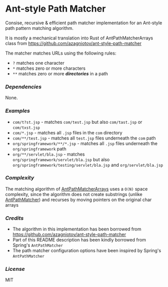 # Ant-style Path Matcher
Consise, recursive  & efficient path matcher implementation for an Ant-style path pattern matching algorithm. 

It is mostly a mechanical translation into Rust of AntPathMatcherArrays class from
https://github.com/azagniotov/ant-style-path-matcher

The matcher matches URLs using the following rules:
* `?` matches one character
* `*` matches zero or more characters
* `**` matches zero or more **_directories_** in a path

### _Dependencies_

None.

### _Examples_

* `com/t?st.jsp` - matches `com/test.jsp` but also `com/tast.jsp` or `com/txst.jsp`
* `com/*.jsp` - matches all `.jsp` files in the `com` directory
* `com/**/test.jsp` - matches all `test.jsp` files underneath the `com` path
* `org/springframework/**/*.jsp` - matches all `.jsp` files underneath the `org/springframework` path
* `org/**/servlet/bla.jsp` - matches `org/springframework/servlet/bla.jsp` but also `org/springframework/testing/servlet/bla.jsp` and `org/servlet/bla.jsp`

### _Complexity_
The matching algorithm of [AntPathMatcherArrays](../master/src/main/java/io/github/azagniotov/matcher/AntPathMatcherArrays.java) uses a `O(N)` space complexity, since the algorithm does not create
substrings (unlike [AntPathMatcher](../master/src/main/java/io/github/azagniotov/matcher/AntPathMatcher.java)) and recurses by moving pointers on the original char arrays

### _Credits_
* The algorithm in this implementation has been borrowed from https://github.com/azagniotov/ant-style-path-matcher
* Part of this README description has been kindly borrowed from Spring's `AntPathMatcher`
* The path matcher configuration options have been inspired by Spring's `AntPathMatcher`

### _License_
MIT
